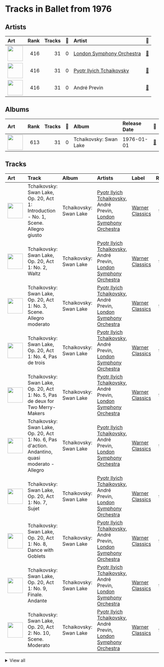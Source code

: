 # Tracks in Ballet from 1976

## Artists

| Art | Rank | Tracks | 💚 | Artist | 🔗 |
|:---|---:|---:|---:|:---|:---|
| <img src="https://i.scdn.co/image/ab6761610000e5eb5a5d168879568c94e86c61aa" alt="" width="50" /> | 416 | 31 | 0 | [London Symphony Orchestra](../../../artists/london_symphony_orchestra/overview.md) | [🔗](https://open.spotify.com/artist/5yxyJsFanEAuwSM5kOuZKc) |
| <img src="https://i.scdn.co/image/9a7c31f43e22a95f6d3c57baf4f87a3a9d2b93e0" alt="" width="50" /> | 416 | 31 | 0 | [Pyotr Ilyich Tchaikovsky](../../../artists/pyotr_ilyich_tchaikovsky/overview.md) | [🔗](https://open.spotify.com/artist/3MKCzCnpzw3TjUYs2v7vDA) |
| <img src="https://i.scdn.co/image/8680bc690ee5747b08f6a9a7566f000cce6e220b" alt="" width="50" /> | 416 | 31 | 0 | André Previn | [🔗](https://open.spotify.com/artist/2tfWguHr2nj4e8KXLKciVq) |

## Albums

| Art | Rank | Tracks | 💚 | Album | Release Date | 🔗 |
|:---|---:|---:|---:|:---|:---|:---|
| <img src="https://i.scdn.co/image/ab67616d0000b2731d9c6602aa95abd8c5b146da" alt="" width="50" /> | 613 | 31 | 0 | Tchaikovsky: Swan Lake | 1976-01-01 | [🔗](https://open.spotify.com/album/7dVA06E7AP7P7VzPyNxQVO) |

## Tracks



| Art | Track | Album | Artists | Label | Rank | 💚 | 🔗 |
|:---|:---|:---|:---|:---|---:|:---|:---|
| <img src="https://i.scdn.co/image/ab67616d0000b2731d9c6602aa95abd8c5b146da" alt="" width="50" /> | Tchaikovsky: Swan Lake, Op. 20, Act 1: Introduction - No. 1, Scene. Allegro giusto | Tchaikovsky: Swan Lake | [Pyotr Ilyich Tchaikovsky](../../../artists/pyotr_ilyich_tchaikovsky/overview.md), André Previn, [London Symphony Orchestra](../../../artists/london_symphony_orchestra/overview.md) | [Warner Classics](../../../labels/warner_classics) | 925 | | [🔗](https://open.spotify.com/track/5tNUaNoIMdJcdHGj25a7gD) |
| <img src="https://i.scdn.co/image/ab67616d0000b2731d9c6602aa95abd8c5b146da" alt="" width="50" /> | Tchaikovsky: Swan Lake, Op. 20, Act 1: No. 2, Waltz | Tchaikovsky: Swan Lake | [Pyotr Ilyich Tchaikovsky](../../../artists/pyotr_ilyich_tchaikovsky/overview.md), André Previn, [London Symphony Orchestra](../../../artists/london_symphony_orchestra/overview.md) | [Warner Classics](../../../labels/warner_classics) | 925 | | [🔗](https://open.spotify.com/track/7gwqbiFgNU1VddAK2XO5Wr) |
| <img src="https://i.scdn.co/image/ab67616d0000b2731d9c6602aa95abd8c5b146da" alt="" width="50" /> | Tchaikovsky: Swan Lake, Op. 20, Act 1: No. 3, Scene. Allegro moderato | Tchaikovsky: Swan Lake | [Pyotr Ilyich Tchaikovsky](../../../artists/pyotr_ilyich_tchaikovsky/overview.md), André Previn, [London Symphony Orchestra](../../../artists/london_symphony_orchestra/overview.md) | [Warner Classics](../../../labels/warner_classics) | 925 | | [🔗](https://open.spotify.com/track/2pck96k8ppFMeyTONVAFLq) |
| <img src="https://i.scdn.co/image/ab67616d0000b2731d9c6602aa95abd8c5b146da" alt="" width="50" /> | Tchaikovsky: Swan Lake, Op. 20, Act 1: No. 4, Pas de trois | Tchaikovsky: Swan Lake | [Pyotr Ilyich Tchaikovsky](../../../artists/pyotr_ilyich_tchaikovsky/overview.md), André Previn, [London Symphony Orchestra](../../../artists/london_symphony_orchestra/overview.md) | [Warner Classics](../../../labels/warner_classics) | 925 | | [🔗](https://open.spotify.com/track/3lE4dnrzG0FQxg67ZOl9rx) |
| <img src="https://i.scdn.co/image/ab67616d0000b2731d9c6602aa95abd8c5b146da" alt="" width="50" /> | Tchaikovsky: Swan Lake, Op. 20, Act 1: No. 5, Pas de deux for Two Merry-Makers | Tchaikovsky: Swan Lake | [Pyotr Ilyich Tchaikovsky](../../../artists/pyotr_ilyich_tchaikovsky/overview.md), André Previn, [London Symphony Orchestra](../../../artists/london_symphony_orchestra/overview.md) | [Warner Classics](../../../labels/warner_classics) | 925 | | [🔗](https://open.spotify.com/track/4c36o7MDZ6iXYedl5DMvO5) |
| <img src="https://i.scdn.co/image/ab67616d0000b2731d9c6602aa95abd8c5b146da" alt="" width="50" /> | Tchaikovsky: Swan Lake, Op. 20, Act 1: No. 6, Pas d'action. Andantino, quasi moderato - Allegro | Tchaikovsky: Swan Lake | [Pyotr Ilyich Tchaikovsky](../../../artists/pyotr_ilyich_tchaikovsky/overview.md), André Previn, [London Symphony Orchestra](../../../artists/london_symphony_orchestra/overview.md) | [Warner Classics](../../../labels/warner_classics) | 925 | | [🔗](https://open.spotify.com/track/6DlYVW2A5tBGwyrVYQnGsO) |
| <img src="https://i.scdn.co/image/ab67616d0000b2731d9c6602aa95abd8c5b146da" alt="" width="50" /> | Tchaikovsky: Swan Lake, Op. 20, Act 1: No. 7, Sujet | Tchaikovsky: Swan Lake | [Pyotr Ilyich Tchaikovsky](../../../artists/pyotr_ilyich_tchaikovsky/overview.md), André Previn, [London Symphony Orchestra](../../../artists/london_symphony_orchestra/overview.md) | [Warner Classics](../../../labels/warner_classics) | 925 | | [🔗](https://open.spotify.com/track/5vQefc73LyaFwEPPcVspar) |
| <img src="https://i.scdn.co/image/ab67616d0000b2731d9c6602aa95abd8c5b146da" alt="" width="50" /> | Tchaikovsky: Swan Lake, Op. 20, Act 1: No. 8, Dance with Goblets | Tchaikovsky: Swan Lake | [Pyotr Ilyich Tchaikovsky](../../../artists/pyotr_ilyich_tchaikovsky/overview.md), André Previn, [London Symphony Orchestra](../../../artists/london_symphony_orchestra/overview.md) | [Warner Classics](../../../labels/warner_classics) | 925 | | [🔗](https://open.spotify.com/track/5k4h8TjWUws1995o3eOW0X) |
| <img src="https://i.scdn.co/image/ab67616d0000b2731d9c6602aa95abd8c5b146da" alt="" width="50" /> | Tchaikovsky: Swan Lake, Op. 20, Act 1: No. 9, Finale. Andante | Tchaikovsky: Swan Lake | [Pyotr Ilyich Tchaikovsky](../../../artists/pyotr_ilyich_tchaikovsky/overview.md), André Previn, [London Symphony Orchestra](../../../artists/london_symphony_orchestra/overview.md) | [Warner Classics](../../../labels/warner_classics) | 925 | | [🔗](https://open.spotify.com/track/30zjefBZWdYaliUSutB6xZ) |
| <img src="https://i.scdn.co/image/ab67616d0000b2731d9c6602aa95abd8c5b146da" alt="" width="50" /> | Tchaikovsky: Swan Lake, Op. 20, Act 2: No. 10, Scene. Moderato | Tchaikovsky: Swan Lake | [Pyotr Ilyich Tchaikovsky](../../../artists/pyotr_ilyich_tchaikovsky/overview.md), André Previn, [London Symphony Orchestra](../../../artists/london_symphony_orchestra/overview.md) | [Warner Classics](../../../labels/warner_classics) | 925 | | [🔗](https://open.spotify.com/track/2xizRhme7pYeITbH1NLLGt) |


<details>
<summary>View all</summary>

| Art | Track | Album | Artists | Label | Rank | 💚 | 🔗 |
|:---|:---|:---|:---|:---|---:|:---|:---|
| <img src="https://i.scdn.co/image/ab67616d0000b2731d9c6602aa95abd8c5b146da" alt="" width="50" /> | Tchaikovsky: Swan Lake, Op. 20, Act 2: No. 11, Scene. Allegro moderato - Moderato - Allegro vivo | Tchaikovsky: Swan Lake | [Pyotr Ilyich Tchaikovsky](../../../artists/pyotr_ilyich_tchaikovsky/overview.md), André Previn, [London Symphony Orchestra](../../../artists/london_symphony_orchestra/overview.md) | [Warner Classics](../../../labels/warner_classics) | 925 | | [🔗](https://open.spotify.com/track/5ItPxeVnRy31PwbheRAZyw) |
| <img src="https://i.scdn.co/image/ab67616d0000b2731d9c6602aa95abd8c5b146da" alt="" width="50" /> | Tchaikovsky: Swan Lake, Op. 20, Act 2: No. 12, Scene. Allegro - Moderato assai quasi andante | Tchaikovsky: Swan Lake | [Pyotr Ilyich Tchaikovsky](../../../artists/pyotr_ilyich_tchaikovsky/overview.md), André Previn, [London Symphony Orchestra](../../../artists/london_symphony_orchestra/overview.md) | [Warner Classics](../../../labels/warner_classics) | 925 | | [🔗](https://open.spotify.com/track/4MK0IoF2M5oUMvOrguhyYF) |
| <img src="https://i.scdn.co/image/ab67616d0000b2731d9c6602aa95abd8c5b146da" alt="" width="50" /> | Tchaikovsky: Swan Lake, Op. 20, Act 2: No. 13, Dances of the Swans | Tchaikovsky: Swan Lake | [Pyotr Ilyich Tchaikovsky](../../../artists/pyotr_ilyich_tchaikovsky/overview.md), André Previn, [London Symphony Orchestra](../../../artists/london_symphony_orchestra/overview.md) | [Warner Classics](../../../labels/warner_classics) | 925 | | [🔗](https://open.spotify.com/track/2LETLpcnlbL2d5IbnNYLf8) |
| <img src="https://i.scdn.co/image/ab67616d0000b2731d9c6602aa95abd8c5b146da" alt="" width="50" /> | Tchaikovsky: Swan Lake, Op. 20, Act 2: No. 14, Scene. Moderato | Tchaikovsky: Swan Lake | [Pyotr Ilyich Tchaikovsky](../../../artists/pyotr_ilyich_tchaikovsky/overview.md), André Previn, [London Symphony Orchestra](../../../artists/london_symphony_orchestra/overview.md) | [Warner Classics](../../../labels/warner_classics) | 925 | | [🔗](https://open.spotify.com/track/3NlS13lSrtQAL9Nf7ZNoRW) |
| <img src="https://i.scdn.co/image/ab67616d0000b2731d9c6602aa95abd8c5b146da" alt="" width="50" /> | Tchaikovsky: Swan Lake, Op. 20, Act 3, Appendix I: Pas de deux | Tchaikovsky: Swan Lake | [Pyotr Ilyich Tchaikovsky](../../../artists/pyotr_ilyich_tchaikovsky/overview.md), André Previn, [London Symphony Orchestra](../../../artists/london_symphony_orchestra/overview.md) | [Warner Classics](../../../labels/warner_classics) | 925 | | [🔗](https://open.spotify.com/track/7hh18ES59TNeJnBSVJKtmV) |
| <img src="https://i.scdn.co/image/ab67616d0000b2731d9c6602aa95abd8c5b146da" alt="" width="50" /> | Tchaikovsky: Swan Lake, Op. 20, Act 3, Appendix II: No. 20a, Russian Dance | Tchaikovsky: Swan Lake | [Pyotr Ilyich Tchaikovsky](../../../artists/pyotr_ilyich_tchaikovsky/overview.md), André Previn, [London Symphony Orchestra](../../../artists/london_symphony_orchestra/overview.md) | [Warner Classics](../../../labels/warner_classics) | 925 | | [🔗](https://open.spotify.com/track/0H9IxK78CYvsvIWa3fNpdS) |
| <img src="https://i.scdn.co/image/ab67616d0000b2731d9c6602aa95abd8c5b146da" alt="" width="50" /> | Tchaikovsky: Swan Lake, Op. 20, Act 3: No. 15, Scene. March - Allegro giusto | Tchaikovsky: Swan Lake | [Pyotr Ilyich Tchaikovsky](../../../artists/pyotr_ilyich_tchaikovsky/overview.md), André Previn, [London Symphony Orchestra](../../../artists/london_symphony_orchestra/overview.md) | [Warner Classics](../../../labels/warner_classics) | 925 | | [🔗](https://open.spotify.com/track/0x8zPL3DG2zfVSUzZQiCKL) |
| <img src="https://i.scdn.co/image/ab67616d0000b2731d9c6602aa95abd8c5b146da" alt="" width="50" /> | Tchaikovsky: Swan Lake, Op. 20, Act 3: No. 16, Ballabile. Dance of the Guests and the Dwarfs | Tchaikovsky: Swan Lake | [Pyotr Ilyich Tchaikovsky](../../../artists/pyotr_ilyich_tchaikovsky/overview.md), André Previn, [London Symphony Orchestra](../../../artists/london_symphony_orchestra/overview.md) | [Warner Classics](../../../labels/warner_classics) | 925 | | [🔗](https://open.spotify.com/track/6fvore08Y6schFpAtmapXW) |
| <img src="https://i.scdn.co/image/ab67616d0000b2731d9c6602aa95abd8c5b146da" alt="" width="50" /> | Tchaikovsky: Swan Lake, Op. 20, Act 3: No. 17, Entrance of the Guests and Waltz | Tchaikovsky: Swan Lake | [Pyotr Ilyich Tchaikovsky](../../../artists/pyotr_ilyich_tchaikovsky/overview.md), André Previn, [London Symphony Orchestra](../../../artists/london_symphony_orchestra/overview.md) | [Warner Classics](../../../labels/warner_classics) | 925 | | [🔗](https://open.spotify.com/track/1RiQJx6VNLVG2SLbyiN6tK) |
| <img src="https://i.scdn.co/image/ab67616d0000b2731d9c6602aa95abd8c5b146da" alt="" width="50" /> | Tchaikovsky: Swan Lake, Op. 20, Act 3: No. 18, Scene. Allegro - Allegro giusto | Tchaikovsky: Swan Lake | [Pyotr Ilyich Tchaikovsky](../../../artists/pyotr_ilyich_tchaikovsky/overview.md), André Previn, [London Symphony Orchestra](../../../artists/london_symphony_orchestra/overview.md) | [Warner Classics](../../../labels/warner_classics) | 925 | | [🔗](https://open.spotify.com/track/2YzKk2NMadveUJ5gSMmo5W) |
| <img src="https://i.scdn.co/image/ab67616d0000b2731d9c6602aa95abd8c5b146da" alt="" width="50" /> | Tchaikovsky: Swan Lake, Op. 20, Act 3: No. 19, Pas de six | Tchaikovsky: Swan Lake | [Pyotr Ilyich Tchaikovsky](../../../artists/pyotr_ilyich_tchaikovsky/overview.md), André Previn, [London Symphony Orchestra](../../../artists/london_symphony_orchestra/overview.md) | [Warner Classics](../../../labels/warner_classics) | 925 | | [🔗](https://open.spotify.com/track/5BgU68GB0DoFSxkwuIsLU2) |
| <img src="https://i.scdn.co/image/ab67616d0000b2731d9c6602aa95abd8c5b146da" alt="" width="50" /> | Tchaikovsky: Swan Lake, Op. 20, Act 3: No. 20, Hungarian Dance "Czárdás" | Tchaikovsky: Swan Lake | [Pyotr Ilyich Tchaikovsky](../../../artists/pyotr_ilyich_tchaikovsky/overview.md), André Previn, [London Symphony Orchestra](../../../artists/london_symphony_orchestra/overview.md) | [Warner Classics](../../../labels/warner_classics) | 925 | | [🔗](https://open.spotify.com/track/6YbcqXNj8MEclUKVeicLYU) |
| <img src="https://i.scdn.co/image/ab67616d0000b2731d9c6602aa95abd8c5b146da" alt="" width="50" /> | Tchaikovsky: Swan Lake, Op. 20, Act 3: No. 21, Spanish Dance | Tchaikovsky: Swan Lake | [Pyotr Ilyich Tchaikovsky](../../../artists/pyotr_ilyich_tchaikovsky/overview.md), André Previn, [London Symphony Orchestra](../../../artists/london_symphony_orchestra/overview.md) | [Warner Classics](../../../labels/warner_classics) | 925 | | [🔗](https://open.spotify.com/track/3Vulgn0kOld0a561mg7yt4) |
| <img src="https://i.scdn.co/image/ab67616d0000b2731d9c6602aa95abd8c5b146da" alt="" width="50" /> | Tchaikovsky: Swan Lake, Op. 20, Act 3: No. 22, Neapolitan Dance | Tchaikovsky: Swan Lake | [Pyotr Ilyich Tchaikovsky](../../../artists/pyotr_ilyich_tchaikovsky/overview.md), André Previn, [London Symphony Orchestra](../../../artists/london_symphony_orchestra/overview.md) | [Warner Classics](../../../labels/warner_classics) | 925 | | [🔗](https://open.spotify.com/track/4nj7bhtLH0R1xW0mybToZx) |
| <img src="https://i.scdn.co/image/ab67616d0000b2731d9c6602aa95abd8c5b146da" alt="" width="50" /> | Tchaikovsky: Swan Lake, Op. 20, Act 3: No. 23, Mazurka | Tchaikovsky: Swan Lake | [Pyotr Ilyich Tchaikovsky](../../../artists/pyotr_ilyich_tchaikovsky/overview.md), André Previn, [London Symphony Orchestra](../../../artists/london_symphony_orchestra/overview.md) | [Warner Classics](../../../labels/warner_classics) | 925 | | [🔗](https://open.spotify.com/track/2yf6Hbs6YR3o1iEtOxr91R) |
| <img src="https://i.scdn.co/image/ab67616d0000b2731d9c6602aa95abd8c5b146da" alt="" width="50" /> | Tchaikovsky: Swan Lake, Op. 20, Act 3: No. 24, Scene. Allegro - Valse - Allegro vivo | Tchaikovsky: Swan Lake | [Pyotr Ilyich Tchaikovsky](../../../artists/pyotr_ilyich_tchaikovsky/overview.md), André Previn, [London Symphony Orchestra](../../../artists/london_symphony_orchestra/overview.md) | [Warner Classics](../../../labels/warner_classics) | 925 | | [🔗](https://open.spotify.com/track/6kmeyBsHTsgvNfng8D3r1d) |
| <img src="https://i.scdn.co/image/ab67616d0000b2731d9c6602aa95abd8c5b146da" alt="" width="50" /> | Tchaikovsky: Swan Lake, Op. 20, Act 4: No. 25, Entr'acte | Tchaikovsky: Swan Lake | [Pyotr Ilyich Tchaikovsky](../../../artists/pyotr_ilyich_tchaikovsky/overview.md), André Previn, [London Symphony Orchestra](../../../artists/london_symphony_orchestra/overview.md) | [Warner Classics](../../../labels/warner_classics) | 925 | | [🔗](https://open.spotify.com/track/4e1dRJR5QrPOlfjx3jShah) |
| <img src="https://i.scdn.co/image/ab67616d0000b2731d9c6602aa95abd8c5b146da" alt="" width="50" /> | Tchaikovsky: Swan Lake, Op. 20, Act 4: No. 26, Scene. Allegro ma non troppo | Tchaikovsky: Swan Lake | [Pyotr Ilyich Tchaikovsky](../../../artists/pyotr_ilyich_tchaikovsky/overview.md), André Previn, [London Symphony Orchestra](../../../artists/london_symphony_orchestra/overview.md) | [Warner Classics](../../../labels/warner_classics) | 925 | | [🔗](https://open.spotify.com/track/4DhZXyID8nEQmTqWzZ0nC7) |
| <img src="https://i.scdn.co/image/ab67616d0000b2731d9c6602aa95abd8c5b146da" alt="" width="50" /> | Tchaikovsky: Swan Lake, Op. 20, Act 4: No. 27, Dance of the Little Swans | Tchaikovsky: Swan Lake | [Pyotr Ilyich Tchaikovsky](../../../artists/pyotr_ilyich_tchaikovsky/overview.md), André Previn, [London Symphony Orchestra](../../../artists/london_symphony_orchestra/overview.md) | [Warner Classics](../../../labels/warner_classics) | 925 | | [🔗](https://open.spotify.com/track/4Qu4tyMIENrOgUSGGbJhb4) |
| <img src="https://i.scdn.co/image/ab67616d0000b2731d9c6602aa95abd8c5b146da" alt="" width="50" /> | Tchaikovsky: Swan Lake, Op. 20, Act 4: No. 28, Scene. Allegro agitato | Tchaikovsky: Swan Lake | [Pyotr Ilyich Tchaikovsky](../../../artists/pyotr_ilyich_tchaikovsky/overview.md), André Previn, [London Symphony Orchestra](../../../artists/london_symphony_orchestra/overview.md) | [Warner Classics](../../../labels/warner_classics) | 925 | | [🔗](https://open.spotify.com/track/5jg3xtvH1ZkLO2XtaefaSF) |
| <img src="https://i.scdn.co/image/ab67616d0000b2731d9c6602aa95abd8c5b146da" alt="" width="50" /> | Tchaikovsky: Swan Lake, Op. 20, Act 4: No. 29, Finale | Tchaikovsky: Swan Lake | [Pyotr Ilyich Tchaikovsky](../../../artists/pyotr_ilyich_tchaikovsky/overview.md), André Previn, [London Symphony Orchestra](../../../artists/london_symphony_orchestra/overview.md) | [Warner Classics](../../../labels/warner_classics) | 925 | | [🔗](https://open.spotify.com/track/5nYUMQDawD0zfqMtqXq8Ds) |

</details>

